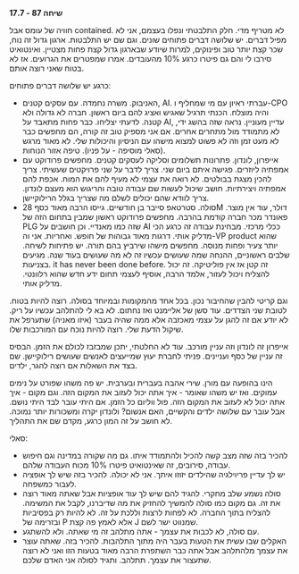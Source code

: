 **שיחה 87 \- 17.7**

חוויה של עומס אבל contained. לא מטריף מדי. חלק התלבטתי ונפלו בעצמם, אני לא מפיל דברים. יש שלושה דברים פתוחים שונים. וגם שם יש התלבטות. ארגון גדול זה נוח, שכר קצת יותר טוב ופינוקים, למרות שיודע שבארגון גדול קצת פחות מצטיין. ואינטואיט סירבו לי והם גם פיטרו כרגע 10% מהעובדים. אמרו שמפטרים את הגרועים. אז לא בטוח שאני רוצה אותם. 

כרגע יש שלושה דברים פתוחים:

* האניבוק. משרה נחמדה. עם עסקים קטנים, AI. עברתי ראיון עם מי שמחליף ו-CPO והיה מוצלח. הכנתי תרגיל שאגיש ואציג להם ביום ראשון. חברה לא גדולה ולא קטנה. לדעתי יצליחו. כבר פחות מתאבד על AI, עדיין מעוניין. נראה שזה בהשג ידי, לא מתמודד מול מתחרים אחרים. אם אני מספיק טוב זה קורה, הם  מחפשים כבר לא מעט זמן וזה לא פשוט למצוא מישהו עם הניסיון והיכולות שלי. לא מאוד מרגש (סאלי מוסיפה \- על פניו). טיפה אזור הנוחות.   
* אייפרון, לונדון. פתרונות תשלומים וסליקה לעסקים קטנים. מחפשים פרודוקט עם אמפתיה ליוזרים. פגישה איתם ביום שני. צריך לדבר על שני פרויקטים שעשיתי. צריך להכין מצגת בבולטים. לא רואה את עצמי לא מעיף להם את המוח. אכפת להם אמפתיה ויצירתיות. חושב שיכול לעשות שם עבודה טובה והריגוש הוא מעצם לונדון. צריך לוודא שהם יכולים לשלם מה שצריך בגלל הרילוקיישן.   
* סולה. סטרטאפ סייבר בן חודשיים. גייסו הרבה מאוד כסף 28M דולר, עוד אין מוצר. פאונדר מכר חברה קודמת בהרבה. מחפשים פרודוקט ראשון שמבין בתחום הזה של PLG שזה כמו מאנדיי. וכן חושבים על AI ככלי מרכזי. מבחינת עבודה זה כרגע הכי מדליק אותי. דרגות מאוד גבוהות של חופש. ואחריות. אני וה-VP product שהוא יותר צעיר ופחות מנוסה. מחפשים מישהו שירביץ בהם תורה. יש פתיחות לשיחה. שלבים ראשוניים, ההנחה שמה שעושים עכשיו זה לא מה שעושים בעוד שנה. מגיעים בצניעות. it has never been done before. זה קטן אז אין פוליטיקה. זה יכול להצליח ויכול לעזור, אלמד הרבה, אוסיף לעצמי תחום ידע חדש שהוא רלוונטי. מדליק אותי. 

וגם קריטי להבין שהחיבור נכון. בכל אחד מהמקומות ובמיוחד בסולה. רוצה להיות בטוח. לטובת שני הצדדים. עוד סשן של אליימנט ואז נחתום. לא בא לי להתלהב עכשיו על ריק. לא יודע אם זה להגן על עצמי מאכזבה אלא ממה שהיה בעבר (איזו מאניה) שתערפל את שיקול הדעת שלי. רוצה להיות נוכח עם המורכבות שלו. 

אייפרון זה לונדון וזה עניין מורכב. עוד לא החלטתי, יתכן שמבזבז לכולם את הזמן. הבסיס זה עניין של כסף ועניינים. פניתי לחברת יעוץ שמייעצים לאנשים שעושים רילוקיישן. שם בצד את השאלות אם רוצה להגר, ילדים. 

הינו בהופעה עם מורן. שירי אהבה בעברית ובערבית. יש פה משהו שפורט על נימים עמוקים. ואז יש משהו שאומר \- איך אתה יכול לעזוב את המקום הזה. וגם מקום \- איך אתה יכול לא לעזוב את המקום הזה. פול ווליום כל הזמן. אם היתי עובר לבד היתי נושם. אבל עובר עם שלושה ילדים והקשיים, האם אנשום? ולונדון יקרה ומשכורות יותר נמוכה. לא חושב על זה המון כרגע, מקדם שם את התהליך. 

סאלי:

* להכיר בזה שזה מצב קשה להכיל ולהתמודד איתו. גם מה שקורה במדינה וגם חיפוש עבודה, סירובים, זה שאינטואיט פיטרו 10% מכוח העבודה שלהם.   
*  יש לך עדיין פריוילגיה שהילדים יזוזו איתך. אני לא יכולה. להכיר בזה שיש לך אופציה לעבור כמשפחה.   
* סולה נשמע שלב מחקרי. להגיד להם שיש לך עוד אופציות אבל שאתה מאוד רוצה את זה. גם מקום כמו סולה להמשיך להחזיק את מה שדיברנו, לקבל את המשימה. להצליח בתוך החברה. לא לפחות לרצות וללכת על זה. לא להיות רק בפסיביות ובזרימה של P אלא לאמץ פה קצת J שמנווט ישר לשם.   
* עם סולה, לא לכבות את עצמך \- אתה מתלהב זה מי שאתה. ולא להשתגע.   
* האקלים שבו עשית את הטעות בעבר היה מתוך התלהבות. להכיר בזה. שאתה עוצר את עצמך מלהתלהב אבל אתה כבר השתפרת הרבה מאוד בטעות הזו ואני לא רוצה שתעצור את עצמך. תתלהב. ותגיד לסולה אני האדם שלכם. 

